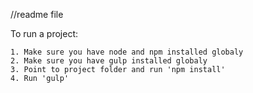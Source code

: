 //readme file

To run a project:

	1. Make sure you have node and npm installed globaly
	2. Make sure you have gulp installed globaly
	3. Point to project folder and run 'npm install'
	4. Run 'gulp'